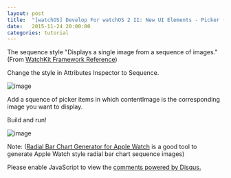 ```yaml
---
layout: post
title:  "[watchOS] Develop For watchOS 2 II: New UI Elements - Picker (sequence)"
date:   2015-11-24 20:00:00
categories: tutorial
---
```

The sequence style "Displays a single image from a sequence of images."(From [WatchKit Framework Reference](https://developer.apple.com/library/prerelease/watchos/documentation/WatchKit/Reference/WKInterfacePicker_class/index.html))

Change the style in Attributes Inspector to Sequence.

 ![image](https://db.tt/jw5Hz54i)

Add a squence of picker items in which contentImage is the corresponding image you want to display.

<script src="https://gist.github.com/NilStack/6be2b6ee143c37c9c327.js"></script>

Build and run!

 ![image](https://db.tt/E6BWcyfC)



Note: ([Radial Bar Chart Generator for Apple Watch](http://hmaidasani.github.io/RadialChartImageGenerator/) is a good tool to generate Apple Watch style radial bar chart sequence images)

<div id="disqus_thread"></div>
<script type="text/javascript">
        /* * * CONFIGURATION VARIABLES: EDIT BEFORE PASTING INTO YOUR WEBPAGE * * */
        var disqus_shortname = 'developwatch'; // required: replace example with your forum shortname

        /* * * DON'T EDIT BELOW THIS LINE * * */
        (function() {
            var dsq = document.createElement('script'); dsq.type = 'text/javascript'; dsq.async = true;
            dsq.src = '//' + disqus_shortname + '.disqus.com/embed.js';
            (document.getElementsByTagName('head')[0] || document.getElementsByTagName('body')[0]).appendChild(dsq);
        })();
 </script>
 <noscript>Please enable JavaScript to view the <a href="https://disqus.com/?ref_noscript">comments powered by Disqus.</a></noscript>
